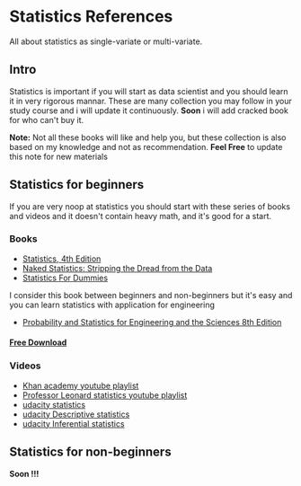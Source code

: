 # Statistics References
All about statistics as single-variate or multi-variate.

## Intro
Statistics is important if you will start as data scientist and you should learn it in very rigorous mannar. These are many collection you may follow in your study course and i will update it continuously. **Soon** i will add cracked book for who can't buy it. 

**Note:** Not all these books will like and help you, but these collection is also based on my knowledge and not as recommendation.
**Feel Free** to update this note for new materials

## Statistics for beginners
If you are very noop at statistics you should start with these series of books and videos and it doesn't contain heavy math, and it's good for a start.

### Books
* [Statistics, 4th Edition](http://www.amazon.com/Statistics-4th-David-Freedman/dp/0393929728/ref=sr_1_1)
* [Naked Statistics: Stripping the Dread from the Data](https://www.amazon.com/Naked-Statistics-Stripping-Dread-Data/dp/039334777X/ref=sr_1_1?s=books&ie=UTF8&qid=1488647763&sr=1-1&keywords=statistics)
* [Statistics For Dummies](https://www.amazon.com/Statistics-Dummies-Deborah-J-Rumsey/dp/1119293529/ref=sr_1_5?s=books&ie=UTF8&qid=1488647763&sr=1-5&keywords=statistics)

I consider this book between beginners and non-beginners but it's easy and you can learn statistics with application for engineering
* [Probability and Statistics for Engineering and the Sciences 8th Edition](https://www.amazon.com/Probability-Statistics-Engineering-Sciences-Devore/dp/0538733527/)

#### **[Free Download](https://github.com/HishamElamir/StatisticsReferences/tree/master/Books)**

### Videos
* [Khan academy youtube playlist](https://www.youtube.com/playlist?list=PL1328115D3D8A2566)
* [Professor Leonard statistics youtube playlist](https://www.youtube.com/playlist?list=PL5102DFDC6790F3D0)
* [udacity statistics](https://www.youtube.com/playlist?list=PLAwxTw4SYaPnYdzOgKRoTNYwmvjUDH_pt)
* [udacity Descriptive statistics](https://www.youtube.com/playlist?list=PLAwxTw4SYaPn22DmaF6x8JtG4TeWOJk_1)
* [udacity Inferential statistics](https://www.youtube.com/playlist?list=PLAwxTw4SYaPnVUrK_vL3r9tP6kuwAEzgQ)

## Statistics for non-beginners
**Soon !!!**
